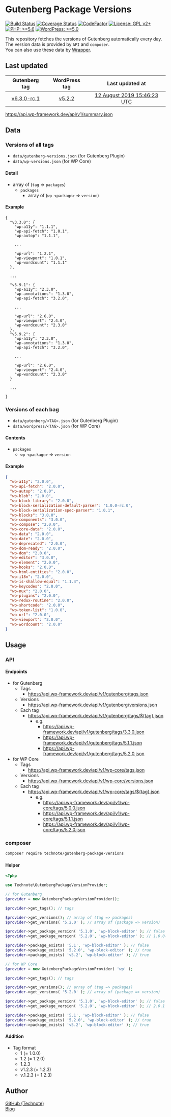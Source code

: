 # Gutenberg Package Versions

[![Build Status](https://travis-ci.com/technote-space/gutenberg-package-versions.svg?branch=master)](https://travis-ci.com/technote-space/gutenberg-package-versions)
[![Coverage Status](https://coveralls.io/repos/github/technote-space/gutenberg-package-versions/badge.svg?branch=master)](https://coveralls.io/github/technote-space/gutenberg-package-versions?branch=master)
[![CodeFactor](https://www.codefactor.io/repository/github/technote-space/gutenberg-package-versions/badge)](https://www.codefactor.io/repository/github/technote-space/gutenberg-package-versions)
[![License: GPL v2+](https://img.shields.io/badge/License-GPL%20v2%2B-blue.svg)](http://www.gnu.org/licenses/gpl-2.0.html)
[![PHP: >=5.6](https://img.shields.io/badge/PHP-%3E%3D5.6-orange.svg)](http://php.net/)
[![WordPress: >=5.0](https://img.shields.io/badge/WordPress-%3E%3D5.0-brightgreen.svg)](https://wordpress.org/)

This repository fetches the versions of Gutenberg automatically every day.  
The version data is provided by `API` and `composer`.  
You can also use these data by [Wrapper](https://github.com/technote-space/gutenberg-packages).

## Last updated
|Gutenberg tag|WordPress tag|Last updated at|
|:---:|:---:|:---:|
|[v6.3.0-rc.1](https://api.wp-framework.dev/api/v1/gutenberg/tags/6.3.0-rc.1.json)|[v5.2.2](https://api.wp-framework.dev/api/v1/wp-core/tags/5.2.2.json)|[12 August 2019 15:46:23 UTC](https://travis-ci.com/technote-space/gutenberg-package-versions/builds/122850764)|

https://api.wp-framework.dev/api/v1/summary.json

## Data
### Versions of all tags
* `data/gutenberg-versions.json` (for Gutenberg Plugin)
* `data/wp-versions.json` (for WP Core)
#### Detail
- array of (`tag` => `packages`)
  - `packages`
    - array of (`wp-<package>` => `version`)
#### Example
```
{
  "v3.3.0": {
    "wp-a11y": "1.1.1",
    "wp-api-fetch": "1.0.1",
    "wp-autop": "1.1.1",
    
    ...
    
    "wp-url": "1.2.1",
    "wp-viewport": "1.0.1",
    "wp-wordcount": "1.1.1"
  },
  
  ...
  
  "v5.9.1": {
    "wp-a11y": "2.3.0",
    "wp-annotations": "1.3.0",
    "wp-api-fetch": "3.2.0",
    
    ...
    
    "wp-url": "2.6.0",
    "wp-viewport": "2.4.0",
    "wp-wordcount": "2.3.0"
  },
  "v5.9.2": {
    "wp-a11y": "2.3.0",
    "wp-annotations": "1.3.0",
    "wp-api-fetch": "3.2.0",
    
    ...
    
    "wp-url": "2.6.0",
    "wp-viewport": "2.4.0",
    "wp-wordcount": "2.3.0"
  }
  
  ...
  
}
```
### Versions of each bag
* `data/gutenberg/<TAG>.json` (for Gutenberg Plugin)
* `data/wordpress/<TAG>.json` (for WP Core)
#### Contents
- `packages`
  - `wp-<package>` => `version` 
#### Example
```json
{
  "wp-a11y": "2.0.0",
  "wp-api-fetch": "2.0.0",
  "wp-autop": "2.0.0",
  "wp-blob": "2.0.0",
  "wp-block-library": "2.0.0",
  "wp-block-serialization-default-parser": "1.0.0-rc.0",
  "wp-block-serialization-spec-parser": "1.0.1",
  "wp-blocks": "3.0.0",
  "wp-components": "3.0.0",
  "wp-compose": "2.0.0",
  "wp-core-data": "2.0.0",
  "wp-data": "2.0.0",
  "wp-date": "2.0.0",
  "wp-deprecated": "2.0.0",
  "wp-dom-ready": "2.0.0",
  "wp-dom": "2.0.0",
  "wp-editor": "3.0.0",
  "wp-element": "2.0.0",
  "wp-hooks": "2.0.0",
  "wp-html-entities": "2.0.0",
  "wp-i18n": "2.0.0",
  "wp-is-shallow-equal": "1.1.4",
  "wp-keycodes": "2.0.0",
  "wp-nux": "2.0.0",
  "wp-plugins": "2.0.0",
  "wp-redux-routine": "2.0.0",
  "wp-shortcode": "2.0.0",
  "wp-token-list": "1.0.0",
  "wp-url": "2.0.0",
  "wp-viewport": "2.0.0",
  "wp-wordcount": "2.0.0"
}
```

## Usage
### API
#### Endpoints
- for Gutenberg
  - Tags
    - https://api.wp-framework.dev/api/v1/gutenberg/tags.json
  - Versions
    - https://api.wp-framework.dev/api/v1/gutenberg/versions.json
  - Each tag
    - https://api.wp-framework.dev/api/v1/gutenberg/tags/${tag}.json
      - e.g.
        - https://api.wp-framework.dev/api/v1/gutenberg/tags/3.3.0.json
        - https://api.wp-framework.dev/api/v1/gutenberg/tags/5.1.1.json
        - https://api.wp-framework.dev/api/v1/gutenberg/tags/5.2.0.json
- for WP Core
  - Tags
    - https://api.wp-framework.dev/api/v1/wp-core/tags.json
  - Versions
    - https://api.wp-framework.dev/api/v1/wp-core/versions.json
  - Each tag
    - https://api.wp-framework.dev/api/v1/wp-core/tags/${tag}.json
      - e.g.
        - https://api.wp-framework.dev/api/v1/wp-core/tags/5.0.0.json
        - https://api.wp-framework.dev/api/v1/wp-core/tags/5.1.1.json
        - https://api.wp-framework.dev/api/v1/wp-core/tags/5.2.0.json
### composer
```bash
composer require technote/gutenberg-package-versions
```
#### Helper
```php
<?php

use Technote\GutenbergPackageVersionProvider;

// for Gutenberg
$provider = new GutenbergPackageVersionProvider();

$provider->get_tags(); // tags

$provider->get_versions(); // array of (tag => packages)
$provider->get_versions( '5.2.0' ); // array of (package => version)

$provider->get_package_version( '5.1.0', 'wp-block-editor' ); // false
$provider->get_package_version( '5.2.0', 'wp-block-editor' ); // 1.0.0-alpha.0

$provider->package_exists( '5.1', 'wp-block-editor' ); // false
$provider->package_exists( '5.2.0', 'wp-block-editor' ); // true
$provider->package_exists( 'v5.2', 'wp-block-editor' ); // true

// for WP Core
$provider = new GutenbergPackageVersionProvider( 'wp' );

$provider->get_tags(); // tags

$provider->get_versions(); // array of (tag => packages)
$provider->get_versions( '5.2.0' ); // array of (package => version)

$provider->get_package_version( '5.1.0', 'wp-block-editor' ); // false
$provider->get_package_version( '5.2.0', 'wp-block-editor' ); // 2.0.1

$provider->package_exists( '5.1', 'wp-block-editor' ); // false
$provider->package_exists( '5.2.0', 'wp-block-editor' ); // true
$provider->package_exists( 'v5.2', 'wp-block-editor' ); // true
```
#### Addition
- Tag format
  - 1     (= 1.0.0)
  - 1.2   (= 1.2.0)
  - 1.2.3
  - v1.2.3 (= 1.2.3)
  - v.1.2.3 (= 1.2.3)

## Author
[GitHub (Technote)](https://github.com/technote-space)  
[Blog](https://technote.space)
